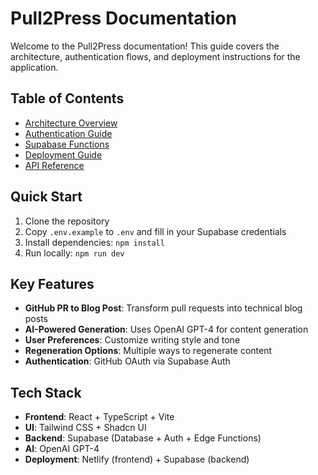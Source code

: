 # Pull2Press Documentation

Welcome to the Pull2Press documentation! This guide covers the architecture, authentication flows, and deployment instructions for the application.

## Table of Contents

- [Architecture Overview](./architecture.md)
- [Authentication Guide](./authentication.md)
- [Supabase Functions](./supabase-functions.md)
- [Deployment Guide](./deployment.md)
- [API Reference](./api-reference.md)

## Quick Start

1. Clone the repository
2. Copy `.env.example` to `.env` and fill in your Supabase credentials
3. Install dependencies: `npm install`
4. Run locally: `npm run dev`

## Key Features

- **GitHub PR to Blog Post**: Transform pull requests into technical blog posts
- **AI-Powered Generation**: Uses OpenAI GPT-4 for content generation
- **User Preferences**: Customize writing style and tone
- **Regeneration Options**: Multiple ways to regenerate content
- **Authentication**: GitHub OAuth via Supabase Auth

## Tech Stack

- **Frontend**: React + TypeScript + Vite
- **UI**: Tailwind CSS + Shadcn UI
- **Backend**: Supabase (Database + Auth + Edge Functions)
- **AI**: OpenAI GPT-4
- **Deployment**: Netlify (frontend) + Supabase (backend)